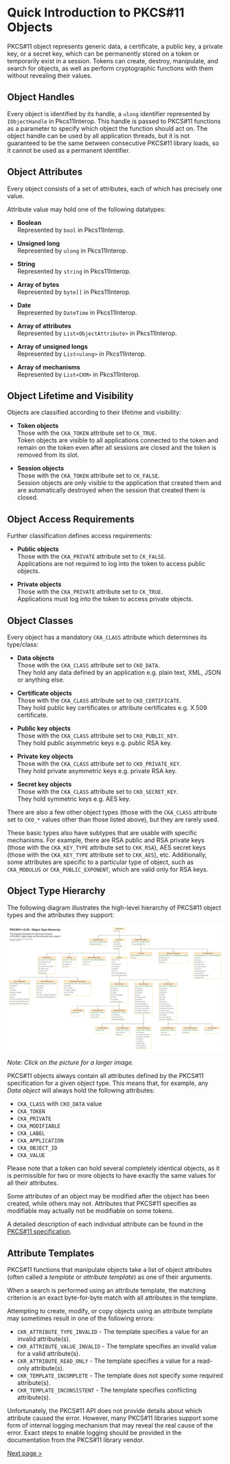 # Quick Introduction to PKCS#11 Objects

PKCS#11 object represents generic data, a certificate, a public key, a private key, or a secret key, which can be permanently stored on a token or temporarily exist in a session. Tokens can create, destroy, manipulate, and search for objects, as well as perform cryptographic functions with them without revealing their values.

## Object Handles

Every object is identified by its handle, a `ulong` identifier represented by `IObjectHandle` in Pkcs11Interop. This handle is passed to PKCS#11 functions as a parameter to specify which object the function should act on. The object handle can be used by all application threads, but it is not guaranteed to be the same between consecutive PKCS#11 library loads, so it cannot be used as a permanent identifier.

## Object Attributes

Every object consists of a set of attributes, each of which has precisely one value. 

Attribute value may hold one of the following datatypes:

- **Boolean**  
  Represented by `bool` in Pkcs11Interop.

- **Unsigned long**  
  Represented by `ulong` in Pkcs11Interop.

- **String**  
  Represented by `string` in Pkcs11Interop.

- **Array of bytes**  
  Represented by `byte[]` in Pkcs11Interop.

- **Date**  
  Represented by `DateTime` in Pkcs11Interop.

- **Array of attributes**  
  Represented by `List<ObjectAttribute>` in Pkcs11Interop.

- **Array of unsigned longs**  
  Represented by `List<ulong>` in Pkcs11Interop.

- **Array of mechanisms**  
  Represented by `List<CKM>` in Pkcs11Interop.

## Object Lifetime and Visibility

Objects are classified according to their lifetime and visibility:

- **Token objects**  
  Those with the `CKA_TOKEN` attribute set to `CK_TRUE`.  
  Token objects are visible to all applications connected to the token and remain on the token even after all sessions are closed and the token is removed from its slot.

- **Session objects**  
  Those with the `CKA_TOKEN` attribute set to `CK_FALSE`.  
  Session objects are only visible to the application that created them and are automatically destroyed when the session that created them is closed.

## Object Access Requirements

Further classification defines access requirements:

- **Public objects**  
  Those with the `CKA_PRIVATE` attribute set to `CK_FALSE`.  
  Applications are not required to log into the token to access public objects.

- **Private objects**  
  Those with the `CKA_PRIVATE` attribute set to `CK_TRUE`.  
  Applications must log into the token to access private objects.

## Object Classes

Every object has a mandatory `CKA_CLASS` attribute which determines its type/class:

- **Data objects**  
  Those with the `CKA_CLASS` attribute set to `CKO_DATA`.  
  They hold any data defined by an application e.g. plain text, XML, JSON or anything else.

- **Certificate objects**  
  Those with the `CKA_CLASS` attribute set to `CKO_CERTIFICATE`.  
  They hold public key certificates or attribute certificates e.g. X.509 certificate.

- **Public key objects**  
  Those with the `CKA_CLASS` attribute set to `CKO_PUBLIC_KEY`.  
  They hold public asymmetric keys e.g. public RSA key.

- **Private key objects**  
  Those with the `CKA_CLASS` attribute set to `CKO_PRIVATE_KEY`.  
  They hold private asymmetric keys e.g. private RSA key.

- **Secret key objects**  
  Those with the `CKA_CLASS` attribute set to `CKO_SECRET_KEY`.  
  They hold symmetric keys e.g. AES key.

There are also a few other object types (those with the `CKA_CLASS` attribute set to `CKO_*` values other than those listed above), but they are rarely used.

These basic types also have subtypes that are usable with specific mechanisms. For example, there are RSA public and RSA private keys (those with the `CKA_KEY_TYPE` attribute set to `CKK_RSA`), AES secret keys (those with the `CKA_KEY_TYPE` attribute set to `CKK_AES`), etc. Additionally, some attributes are specific to a particular type of object, such as `CKA_MODULUS` or `CKA_PUBLIC_EXPONENT`, which are valid only for RSA keys.

## Object Type Hierarchy

The following diagram illustrates the high-level hierarchy of PKCS#11 object types and the attributes they support:

[![PKCS#11 v2.20 Object attribute hierarchy](images/PKCS11_v2.20_Object_Type_Hierarchy.png)](images/PKCS11_v2.20_Object_Type_Hierarchy.png)

*Note: Click on the picture for a larger image.*

PKCS#11 objects always contain all attributes defined by the PKCS#11 specification for a given object type. This means that, for example, any *Data object* will always hold the following attributes:

- `CKA_CLASS` with `CKO_DATA` value
- `CKA_TOKEN`
- `CKA_PRIVATE`
- `CKA_MODIFIABLE`
- `CKA_LABEL`
- `CKA_APPLICATION`
- `CKA_OBJECT_ID`
- `CKA_VALUE`

Please note that a token can hold several completely identical objects, as it is permissible for two or more objects to have exactly the same values for all their attributes.

Some attributes of an object may be modified after the object has been created, while others may not. Attributes that PKCS#11 specifies as modifiable may actually not be modifiable on some tokens.

A detailed description of each individual attribute can be found in the [PKCS#11 specification](https://github.com/Pkcs11Interop/PKCS11-SPECS).

## Attribute Templates

PKCS#11 functions that manipulate objects take a list of object attributes (often called a *template* or *attribute template*) as one of their arguments.

When a search is performed using an attribute template, the matching criterion is an exact byte-for-byte match with all attributes in the template.

Attempting to create, modify, or copy objects using an attribute template may sometimes result in one of the following errors:

- `CKR_ATTRIBUTE_TYPE_INVALID` - The template specifies a value for an invalid attribute(s).
- `CKR_ATTRIBUTE_VALUE_INVALID` - The template specifies an invalid value for a valid attribute(s).
- `CKR_ATTRIBUTE_READ_ONLY` - The template specifies a value for a read-only attribute(s).
- `CKR_TEMPLATE_INCOMPLETE` - The template does not specify some required attribute(s).
- `CKR_TEMPLATE_INCONSISTENT` - The template specifies conflicting attribute(s).

Unfortunately, the PKCS#11 API does not provide details about which attribute caused the error. However, many PKCS#11 libraries support some form of internal logging mechanism that may reveal the real cause of the error. Exact steps to enable logging should be provided in the documentation from the PKCS#11 library vendor.

[Next page >](03_SESSIONS.md)